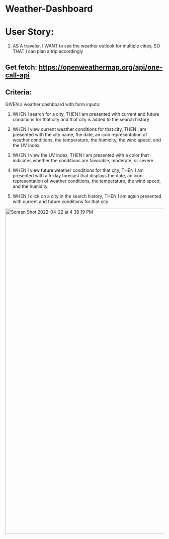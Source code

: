 # Weather-Dashboard


# User Story: 
1. AS A traveler, I WANT to see the weather outlook for multiple cities, SO THAT I can plan a trip accordingly

## Get fetch: https://openweathermap.org/api/one-call-api

## Criteria: 
GIVEN a weather dashboard with form inputs: 
1. WHEN I search for a city, THEN I am presented with current and future conditions for that city and that city is added to the search history

2. WHEN I view current weather conditions for that city, THEN I am presented with the city name, the date, an icon representation of weather conditions, the temperature, the humidity, the wind speed, and the UV index

3. WHEN I view the UV index, THEN I am presented with a color that indicates whether the conditions are favorable, moderate, or severe

4. WHEN I view future weather conditions for that city, THEN I am presented with a 5-day forecast that displays the date, an icon representation of weather conditions, the temperature, the wind speed, and the humidity

5. WHEN I click on a city in the search history, THEN I am again presented with current and future conditions for that city


<img width="1030" alt="Screen Shot 2022-04-22 at 4 39 19 PM" src="https://user-images.githubusercontent.com/99776016/164813340-13703431-0009-4bdd-9fc4-a63139a2d63c.png">
